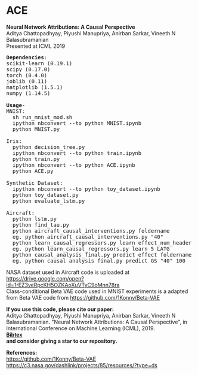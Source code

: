 # ACE
<b>Neural Network Attributions: A Causal Perspective</b><br>
Aditya Chattopadhyay, Piyushi Manupriya, Anirban Sarkar, Vineeth N Balasubramanian<br>
Presented at ICML 2019
<pre>
<b>Dependencies</b>:
scikit-learn (0.19.1)
scipy (0.17.0)
torch (0.4.0)
joblib (0.11)
matplotlib (1.5.1)
numpy (1.14.5)

<b>Usage</b>-
MNIST:
  sh run_mnist_mod.sh
  ipython nbconvert --to python MNIST.ipynb
  python MNIST.py
  
Iris:
  python decision_tree.py
  ipython nbconvert --to python train.ipynb
  python train.py
  ipython nbconvert --to python ACE.ipynb
  python ACE.py
  
Synthetic Dataset:
  ipython nbconvert --to python toy_dataset.ipynb
  python toy_dataset.py
  python evaluate_lstm.py
  
Aircraft:
  python lstm.py
  python find_tau.py
  python aircraft_causal_interventions.py foldername
  eg. python aircraft_causal_interventions.py "40"
  python learn_causal_regressors.py learn effect_num_header effect
  eg. python learn_causal_regressors.py learn 5 LATG
  python causal_analysis_final.py predict effect foldername start_time
  eg. python causal_analysis_final.py predict GS "40" 100
</pre>

NASA dataset used in Aircraft code is uploaded at https://drive.google.com/open?id=1rEZ3veRpcKH5OZKAoXuVTyC9oMnn78ra <br>
Class-conditional Beta VAE code used in MNIST experiments is a adapted from Beta VAE code from https://github.com/1Konny/Beta-VAE <br>

<p>
  <b>If you use this code, please cite our paper: <br> </b>
    Aditya Chattopadhyay, Piyushi Manupriya, Anirban Sarkar, Vineeth N Balasubramanian. "Neural Network Attributions: A Causal Perspective", in International Conference on Machine Learning (ICML), 2019.<br>
    <b><a href="https://github.com/Piyushi-0/ACE/blob/master/pmlr-v97-chattopadhyay19a.bib">Bibtex</a><br>
    and consider giving a star to our repository.
  </b>
</p>

<b>References:</b><br>
https://github.com/1Konny/Beta-VAE<br>
https://c3.nasa.gov/dashlink/projects/85/resources/?type=ds

